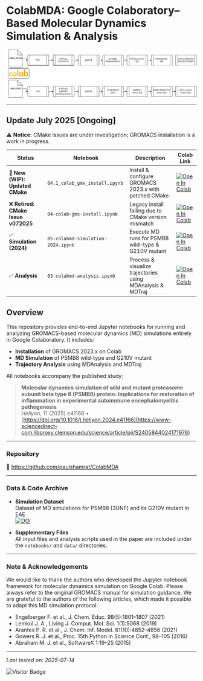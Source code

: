 # ColabMDA: Google Colaboratory–Based Molecular Dynamics Simulation & Analysis

![Flowchart](https://github.com/paulshamrat/ColabMDA/blob/main/images/flowchart.png)

---

## Update July 2025 [Ongoing]

⚠️ **Notice:** CMake issues are under investigation; GROMACS installation is a work in progress.

| Status                             | Notebook                          | Description                                                | Colab Link                                                                                                                                           |
|------------------------------------|-----------------------------------|------------------------------------------------------------|-------------------------------------------------------------------------------------------------------------------------------------------------------|
| 🚧 **New (WIP): Updated CMake**     | `04.1_colab_gmx_install.ipynb`      | Install & configure GROMACS 2023.x with patched CMake      | [![Open In Colab](https://colab.research.google.com/assets/colab-badge.svg)](https://colab.research.google.com/github/paulshamrat/ColabMDA/blob/main/notebooks/04.1_colab_gmx_install.ipynb) |
| ❌ **Retired: CMake Issue v072025** | `04-colab-gmx-install.ipynb`      | Legacy install failing due to CMake version mismatch       | [![Open In Colab](https://colab.research.google.com/assets/colab-badge.svg)](https://colab.research.google.com/github/paulshamrat/ColabMDA/blob/main/notebooks/04-colab-gmx-install.ipynb)    |
| ✅ **Simulation (2024)**            | `05-colabmd-simulation-2024.ipynb`| Execute MD runs for PSMB8 wild-type & G210V mutant         | [![Open In Colab](https://colab.research.google.com/assets/colab-badge.svg)](https://colab.research.google.com/github/paulshamrat/ColabMDA/blob/main/notebooks/05-colabmd-simulation-2024.ipynb) |
| ✅ **Analysis**                     | `03-colabmd-analysis.ipynb`       | Process & visualize trajectories using MDAnalysis & MDTraj | [![Open In Colab](https://colab.research.google.com/assets/colab-badge.svg)](https://colab.research.google.com/github/paulshamrat/ColabMDA/blob/main/notebooks/03-colabmd-analysis.ipynb)     |




## Overview

This repository provides end-to-end Jupyter notebooks for running and analyzing GROMACS-based molecular dynamics (MD) simulations entirely in Google Colaboratory. It includes:

- **Installation** of GROMACS 2023.x on Colab  
- **MD Simulation** of PSMB8 wild-type and G210V mutant  
- **Trajectory Analysis** using MDAnalysis and MDTraj  

All notebooks accompany the published study:

> **Molecular dynamics simulation of wild and mutant proteasome subunit beta type 8 (PSMB8) protein: Implications for restoration of inflammation in experimental autoimmune encephalomyelitis pathogenesis**  
> _Heliyon_, 11 (2025) e41166 • [https://doi.org/10.1016/j.heliyon.2024.e41166](https://www-sciencedirect-com.libproxy.clemson.edu/science/article/pii/S2405844024171976)  

---

### Repository

🔗 https://github.com/paulshamrat/ColabMDA

---

### Data & Code Archive

- **Simulation Dataset**  
  Dataset of MD simulations for PSMB8 (3UNF) and its G210V mutant in EAE  
  [![DOI](https://zenodo.org/badge/DOI/10.5281/zenodo.8070983.svg)](https://zenodo.org/records/8157201)

- **Supplementary Files**  
  All input files and analysis scripts used in the paper are included under the `notebooks/` and `data/` directories.

---

### Note & Acknowledgements

We would like to thank the authors who developed the Jupyter notebook framework for molecular dynamics simulation on Google Colab. Please always refer to the original GROMACS manual for simulation guidance. We are grateful to the authors of the following articles, which made it possible to adapt this MD simulation protocol:

- Engelberger F. et al., J. Chem. Educ. 98(5):1801–1807 (2021)  
- Lemkul J. A., Living J. Comput. Mol. Sci. 1(1):5068 (2019)  
- Arantes P. R. et al., J. Chem. Inf. Model. 61(10):4852–4856 (2021)  
- Gowers R. J. et al., Proc. 15th Python in Science Conf., 98–105 (2016)  
- Abraham M. J. et al., SoftwareX 1:19–25 (2015)

---

_Last tested on: 2025-07-14_

![Visitor Badge](https://visitor-badge.laobi.icu/badge?page_id=paulshamrat.ColabMDA)


